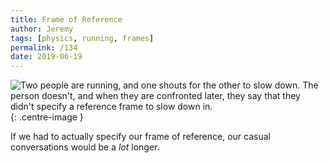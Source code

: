 ```yaml
---
title: Frame of Reference
author: Jeremy
tags: [physics, running, frames]
permalink: /134
date: 2019-06-19
---
```


![Two people are running, and one shouts for the other to slow down. The person doesn't, and when they are confronted later, they say that they didn't specify a reference frame to slow down in.](https://res.cloudinary.com/dh3hm8pb7/image/upload/c_scale,q_auto:best/v1535842782/Handwaving/Published/FrameOfReference.png){: .centre-image }

If we had to actually specify our frame of reference, our casual conversations would be a *lot* longer.
